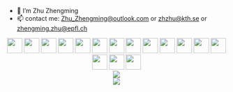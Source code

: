 - 👋 I’m Zhu Zhengming
- 📫 contact me: Zhu_Zhengming@outlook.com or zhzhu@kth.se or zhengming.zhu@epfl.ch

<div align="center">
    <img src="https://cultofthepartyparrot.com/parrots/hd/githubparrot.gif" width="35" height="35"/>
    <img src="https://cultofthepartyparrot.com/flags/hd/iranparrot.gif" width="35" height="35"/>
    <img src="https://cultofthepartyparrot.com/parrots/asyncparrot.gif" width="35" height="35"/>
    <img src="https://cultofthepartyparrot.com/parrots/exceptionallyfastparrot.gif" width="35" height="35"/>
    <img src="https://cultofthepartyparrot.com/parrots/hd/spinningparrot.gif" width="35" height="35"/>
    <img src="https://cultofthepartyparrot.com/parrots/hd/levitationparrot.gif" width="35" height="35"/>
    <img src="https://cultofthepartyparrot.com/parrots/hd/meldparrot.gif" width="35" height="35"/>
    <img src="https://cultofthepartyparrot.com/parrots/slomoparrot.gif" width="35" height="35"/>
    <img src="https://cultofthepartyparrot.com/parrots/hd/moonwalkingparrot.gif" width="35" height="35"/>
    <img src="https://cultofthepartyparrot.com/parrots/hd/stableparrot.gif" width="35" height="35"/>
    <img src="https://cultofthepartyparrot.com/parrots/hd/scienceparrot.gif" width="35" height="35"/>
    <img src="https://cultofthepartyparrot.com/parrots/hd/pirateparrot.gif" width="35" height="35"/>
    <img src="https://cultofthepartyparrot.com/parrots/hd/footballparrot.gif" width="35" height="35"/>
    <img src="https://cultofthepartyparrot.com/parrots/hd/illuminatiparrot.gif" width="35" height="35"/>
    <img src="https://cultofthepartyparrot.com/parrots/hd/hypnoparrotdark.gif" width="35" height="35"/>
    <img src="https://cultofthepartyparrot.com/parrots/hd/mustacheparrot.gif" width="35" height="35"/>
</div>

<div align="center">
  <img  src="https://github-readme-streak-stats.herokuapp.com?user=zhuzhengming&theme=onedark&date_format=M%20j%5B%2C%20Y%5D" />
</div>

<div align="center">
  <img src="https://github-readme-stats.vercel.app/api/top-langs/?username=zhuzhengming&layout=compact&theme=tokyonight" />
</div>
  
<!---
zhuzhengming/zhuzhengming is a ✨ special ✨ repository because its `README.md` (this file) appears on your GitHub profile.
You can click the Preview link to take a look at your changes.
--->
